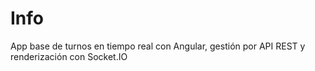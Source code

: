 # Info
App base de turnos en tiempo real con Angular, gestión por API REST y renderización con Socket.IO
